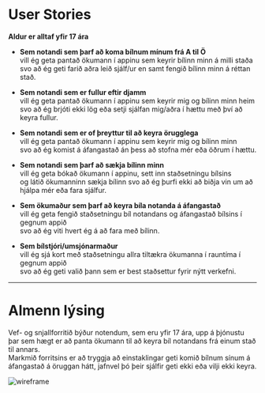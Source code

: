 # User Stories

**Aldur er alltaf yfir 17 ára**

- **Sem notandi sem þarf að koma bílnum mínum frá A til Ö**  
  vill ég geta pantað ökumann í appinu sem keyrir bílinn minn á milli staða  
  svo að ég geti farið aðra leið sjálf/ur en samt fengið bílinn minn á réttan stað.  

- **Sem notandi sem er fullur eftir djamm**  
  vill ég geta pantað ökumann í appinu sem keyrir mig og bílinn minn heim  
  svo að ég brjóti ekki lög eða setji sjálfan mig/aðra í hættu með því að keyra fullur.  

- **Sem notandi sem er of þreyttur til að keyra örugglega**  
  vill ég geta pantað ökumann í appinu sem keyrir mig og bílinn minn  
  svo að ég komist á áfangastað án þess að stofna mér eða öðrum í hættu.  

- **Sem notandi sem þarf að sækja bílinn minn**  
  vill ég geta bókað ökumann í appinu, sett inn staðsetningu bílsins  
  og látið ökumanninn sækja bílinn svo að ég þurfi ekki að biðja vin um að hjálpa mér eða fara sjálfur.  

- **Sem ökumaður sem þarf að keyra bíla notanda á áfangastað**  
  vill ég geta fengið staðsetningu bíl notandans og áfangastað bílsins í gegnum appið  
  svo að ég viti hvert ég á að fara með bílinn.  

- **Sem bílstjóri/umsjónarmaður**  
  vill ég sjá kort með staðsetningu allra tiltækra ökumanna í rauntíma í gegnum appið  
  svo að ég geti valið þann sem er best staðsettur fyrir nýtt verkefni.  

---

# Almenn lýsing

Vef- og snjallforritið býður notendum, sem eru yfir 17 ára, upp á þjónustu þar sem hægt er að panta ökumann til að keyra bíl notandans frá einum stað til annars.  
Markmið forritsins er að tryggja að einstaklingar geti komið bílnum sínum á áfangastað á öruggan hátt, jafnvel þó þeir sjálfir geti ekki eða vilji ekki keyra.


![wireframe](./wireframe.jpg)
